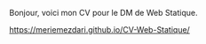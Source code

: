 Bonjour, voici mon CV pour le DM de Web Statique.

https://meriemezdari.github.io/CV-Web-Statique/


